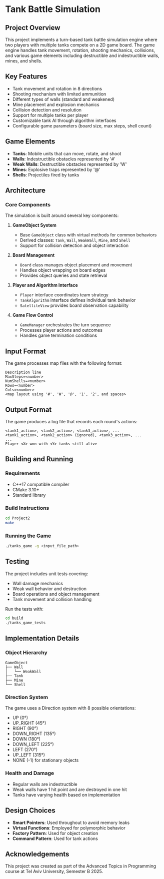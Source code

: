 # Tank Battle Simulation

## Project Overview
This project implements a turn-based tank battle simulation engine where two players with multiple tanks compete on a 2D game board. The game engine handles tank movement, rotation, shooting mechanics, collisions, and various game elements including destructible and indestructible walls, mines, and shells.

## Key Features
- Tank movement and rotation in 8 directions
- Shooting mechanism with limited ammunition
- Different types of walls (standard and weakened)
- Mine placement and explosion mechanics
- Collision detection and resolution
- Support for multiple tanks per player
- Customizable tank AI through algorithm interfaces
- Configurable game parameters (board size, max steps, shell count)

## Game Elements
- **Tanks**: Mobile units that can move, rotate, and shoot
- **Walls**: Indestructible obstacles represented by '#'
- **Weak Walls**: Destructible obstacles represented by 'W'
- **Mines**: Explosive traps represented by '@'
- **Shells**: Projectiles fired by tanks

## Architecture

### Core Components
The simulation is built around several key components:

1. **GameObject System**
   - Base `GameObject` class with virtual methods for common behaviors
   - Derived classes: `Tank`, `Wall`, `WeakWall`, `Mine`, and `Shell`
   - Support for collision detection and object interaction

2. **Board Management**
   - `Board` class manages object placement and movement
   - Handles object wrapping on board edges
   - Provides object queries and state retrieval

3. **Player and Algorithm Interface**
   - `Player` interface coordinates team strategy
   - `TankAlgorithm` interface defines individual tank behavior
   - `SatelliteView` provides board observation capability

4. **Game Flow Control**
   - `GameManager` orchestrates the turn sequence
   - Processes player actions and outcomes
   - Handles game termination conditions

## Input Format
The game processes map files with the following format:
```
Description line
MaxSteps=<number>
NumShells=<number>
Rows=<number>
Cols=<number>
<map layout using '#', 'W', '@', '1', '2', and spaces>
```

## Output Format
The game produces a log file that records each round's actions:
```
<tank1_action>, <tank2_action>, <tank3_action>, ...
<tank1_action>, <tank2_action> (ignored), <tank3_action>, ...
...
Player <X> won with <Y> tanks still alive
```

## Building and Running

### Requirements
- C++17 compatible compiler
- CMake 3.10+
- Standard library

### Build Instructions
```bash
cd Project2
make
```

### Running the Game
```bash
./tanks_game -g <input_file_path>
```

## Testing
The project includes unit tests covering:
- Wall damage mechanics
- Weak wall behavior and destruction
- Board operations and object management
- Tank movement and collision handling

Run the tests with:
```bash
cd build
./tanks_game_tests
```

## Implementation Details

### Object Hierarchy
```
GameObject
├── Wall
│   └── WeakWall
├── Tank
├── Mine
└── Shell
```

### Direction System
The game uses a Direction system with 8 possible orientations:
- UP (0°)
- UP_RIGHT (45°)
- RIGHT (90°)
- DOWN_RIGHT (135°)
- DOWN (180°)
- DOWN_LEFT (225°)
- LEFT (270°)
- UP_LEFT (315°)
- NONE (-1) for stationary objects

### Health and Damage
- Regular walls are indestructible
- Weak walls have 1 hit point and are destroyed in one hit
- Tanks have varying health based on implementation

## Design Choices
- **Smart Pointers**: Used throughout to avoid memory leaks
- **Virtual Functions**: Employed for polymorphic behavior
- **Factory Pattern**: Used for object creation
- **Command Pattern**: Used for tank actions

## Acknowledgements
This project was created as part of the Advanced Topics in Programming course at Tel Aviv University, Semester B 2025.